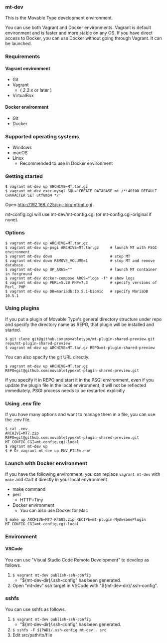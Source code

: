 ### mt-dev

This is the Movable Type development environment.

You can use both Vagrant and Docker environments. Vagrant is default environment and is faster and more stable on any OS. If you have direct access to Docker, you can use Docker without going through Vagrant. It can be launched.


### Requirements

#### Vagrant environment

* Git
* Vagrant
    * ( 2.2.x or later )
* VirtualBox

#### Docker environment

* Git
* Docker

### Supported operating systems

* Windows
* macOS
* Linux
    * Recommended to use in Docker environment

### Getting started

```
$ vagrant mt-dev up ARCHIVE=MT.tar.gz
$ vagrant mt-dev exec-mysql SQL='CREATE DATABASE mt /*!40100 DEFAULT CHARACTER SET utf8mb4 */'
```

Open http://192.168.7.25/cgi-bin/mt/mt.cgi .

mt-config.cgi will use mt-dev/mt-config.cgi (or mt-config.cgi-original if none).

### Options

```
$ vagrant mt-dev up ARCHIVE=MT.tar.gz
$ vagrant mt-dev up-psgi ARCHIVE=MT.tar.gz     # launch MT with PSGI environment
$ vagrant mt-dev down                          # stop MT
$ vagrant mt-dev down REMOVE_VOLUME=1          # stop MT and remove database.
$ vagrant mt-dev up UP_ARGS=""                 # launch MT container in forground
$ vagrant mt-dev docker-compose ARGS="logs -f" # show logs
$ vagrant mt-dev up PERL=5.28 PHP=7.3          # specify versions of Perl, PHP
$ vagrant mt-dev up DB=mariadb:10.5.1-bionic   # specify MariaDB 10.5.1
```

### Using plugins

If you put a plugin of Movable Type's general directory structure under repo and specify the directory name as REPO, that plugin will be installed and started.

```
$ git clone git@github.com:movabletype/mt-plugin-shared-preview.git repo/mt-plugin-shared-preview
$ vagrant mt-dev up ARCHIVE=MT.tar.gz REPO=mt-plugin-shared-preview
```

You can also specify the git URL directly.

```
$ vagrant mt-dev up ARCHIVE=MT.tar.gz REPO=git@github.com:movabletype/mt-plugin-shared-preview.git
```

If you specify it in REPO and start it in the PSGI environment, even if you update the plugin file in the local environment, it will not be reflected immediately. PSGI process needs to be restarted explicitly

### Using .env file

If you have many options and want to manage them in a file, you can use the .env file.

```
$ cat .env
ARCHIVE=MT7.zip
REPO=git@github.com:movabletype/mt-plugin-shared-preview.git
MT_CONFIG_CGI=mt-config.cgi-local
$ vagrant mt-dev up
$ # Or vagrant mt-dev up ENV_FILE=.env
```

### Launch with Docker environment

If you have the following environment, you can replace `vagrant mt-dev` with `make` and start it directly in your local environment.

* make command
* perl
    * HTTP::Tiny
* Docker environment
    * You can also use Docker for Mac

```
$ make up ARCHIVE=MT7-R4605.zip RECIPE=mt-plugin-MyAwsomePlugin MT_CONFIG_CGI=mt-config.cgi-local
```

### Environment

#### VSCode

You can use "Visual Studio Code Remote Development" to develop as follows.

1. `$ vagrant mt-dev publish-ssh-config`
    * "${mt-dev-dir}/.ssh-config" has been generated.
1. Open "mt-dev" ssh target in VSCode with "${mt-dev-dir}/.ssh-config".

### sshfs

You can use sshfs as follows.

1. `$ vagrant mt-dev publish-ssh-config`
    * "${mt-dev-dir}/.ssh-config" has been generated.
1. `$ sshfs -F ${PWD}/.ssh-config mt-dev:. src`
1. Edit src/path/to/file
